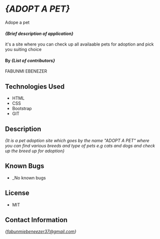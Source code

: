 
# _{ADOPT A PET}_
Adope a pet


#### _{Brief description of application}_
it's a site where you can check up all availaable pets for adoption and pick you suiting choice

#### By _**{List of contributors}**_
FABUNMI EBENEZER

## Technologies Used

* HTML
* CSS
* Bootstrap
* GIT

## Description

_{It is a pet adoption site which goes by the name "ADOPT A PET" where you can find various breeds and type of pets e.g cats and dogs and check up the breed up for adoption}_


## Known Bugs

* _No known bugs

## License

* MIT
## Contact Information

_{fabunmiebeneezer37@gmail.com}_
